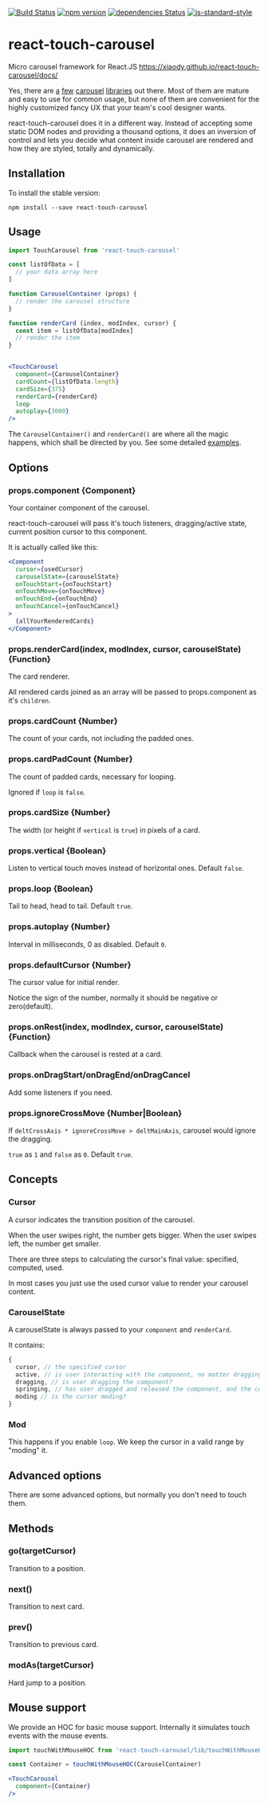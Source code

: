 [![Build Status](https://travis-ci.org/xiaody/react-touch-carousel.svg?branch=master)](https://travis-ci.org/xiaody/react-touch-carousel)
[![npm version](https://badge.fury.io/js/react-touch-carousel.svg)](https://www.npmjs.com/package/react-touch-carousel)
[![dependencies Status](https://david-dm.org/xiaody/react-touch-carousel/status.svg)](https://david-dm.org/xiaody/react-touch-carousel)
[![js-standard-style](https://img.shields.io/badge/code%20style-standard-brightgreen.svg)](https://standardjs.com/)

# react-touch-carousel

Micro carousel framework for React.JS https://xiaody.github.io/react-touch-carousel/docs/

Yes, there are [a][slick] [few][Swiper] [carousel][Owl Carousel 2] [libraries][react-swipe] out there.
Most of them are mature and easy to use for common usage,
but none of them are convenient for the highly customized fancy UX that your team's cool designer wants.

react-touch-carousel does it in a different way.
Instead of accepting some static DOM nodes and providing a thousand options,
it does an inversion of control and lets you decide
what content inside carousel are rendered and how they are styled, totally and dynamically.

## Installation

To install the stable version:

```
npm install --save react-touch-carousel
```

## Usage

```jsx
import TouchCarousel from 'react-touch-carousel'

const listOfData = [
  // your data array here
]

function CarouselContainer (props) {
  // render the carousel structure
}

function renderCard (index, modIndex, cursor) {
  const item = listOfData[modIndex]
  // render the item
}


<TouchCarousel
  component={CarouselContainer}
  cardCount={listOfData.length}
  cardSize={375}
  renderCard={renderCard}
  loop
  autoplay={3000}
/>
```

The `CarouselContainer()` and `renderCard()` are where all the magic happens,
which shall be directed by you.
See some detailed [examples](https://github.com/xiaody/react-touch-carousel/tree/master/examples).

## Options

### props.component {Component}

Your container component of the carousel.

react-touch-carousel will pass it's touch listeners, dragging/active state, current position cursor to this component.

It is actually called like this:

```jsx
<Component
  cursor={usedCursor}
  carouselState={carouselState}
  onTouchStart={onTouchStart}
  onTouchMove={onTouchMove}
  onTouchEnd={onTouchEnd}
  onTouchCancel={onTouchCancel}
>
  {allYourRenderedCards}
</Component>
```

### props.renderCard(index, modIndex, cursor, carouselState) {Function}

The card renderer.

All rendered cards joined as an array will be passed to props.component as it's `children`.

### props.cardCount {Number}

The count of your cards, not including the padded ones.

### props.cardPadCount {Number}

The count of padded cards, necessary for looping.

Ignored if `loop` is `false`.

### props.cardSize {Number}

The width (or height if `vertical` is `true`) in pixels of a card.

### props.vertical {Boolean}

Listen to vertical touch moves instead of horizontal ones. Default `false`.

### props.loop {Boolean}

Tail to head, head to tail. Default `true`.

### props.autoplay {Number}

Interval in milliseconds, 0 as disabled. Default `0`.

### props.defaultCursor {Number}

The cursor value for initial render.

Notice the sign of the number, normally it should be negative or zero(default).

### props.onRest(index, modIndex, cursor, carouselState) {Function}

Callback when the carousel is rested at a card.

### props.onDragStart/onDragEnd/onDragCancel

Add some listeners if you need.

### props.ignoreCrossMove {Number|Boolean}

If `deltCrossAxis * ignoreCrossMove > deltMainAxis`, carousel would ignore the dragging.

`true` as `1` and `false` as `0`. Default `true`.

## Concepts

### Cursor

A cursor indicates the transition position of the carousel.

When the user swipes right, the number gets bigger. When the user swipes left, the number get smaller.

There are three steps to calculating the cursor's final value:
specified, computed, used.

In most cases you just use the used cursor value to render your carousel content.

### CarouselState

A carouselState is always passed to your `component` and `renderCard`.

It contains:
```js
{
  cursor, // the specified cursor
  active, // is user interacting with the component, no matter dragging or pressing or clicking?
  dragging, // is user dragging the component?
  springing, // has user dragged and released the component, and the component is transitioning to the specified cursor?
  moding // is the cursor moding?
}
```

### Mod

This happens if you enable `loop`. We keep the cursor in a valid range by "moding" it.

## Advanced options

There are some advanced options, but normally you don't need to touch them.

## Methods

### go(targetCursor)

Transition to a position.

### next()

Transition to next card.

### prev()

Transition to previous card.

### modAs(targetCursor)

Hard jump to a position.

## Mouse support

We provide an HOC for basic mouse support. Internally it simulates touch events with the mouse events.

```jsx
import touchWithMouseHOC from 'react-touch-carousel/lib/touchWithMouseHOC'

const Container = touchWithMouseHOC(CarouselContainer)

<TouchCarousel
  component={Container}
/>
```

[slick]: https://kenwheeler.github.io/slick/
[Swiper]: http://idangero.us/swiper/
[Owl Carousel 2]: https://owlcarousel2.github.io/OwlCarousel2/
[react-swipe]: https://github.com/voronianski/react-swipe
